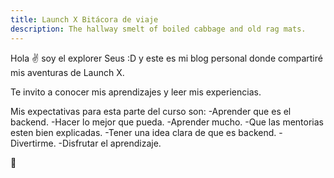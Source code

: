 ```yaml
---
title: Launch X Bitácora de viaje
description: The hallway smelt of boiled cabbage and old rag mats.
---
```


Hola ✌️  soy el explorer Seus :D y este es mi blog personal donde compartiré mis aventuras de Launch X.

Te invito a conocer mis aprendizajes y leer mis experiencias.

Mis expectativas para esta parte del curso son:
-Aprender que es el backend.
-Hacer lo mejor que pueda.
-Aprender mucho.
-Que las mentorias esten bien explicadas.
-Tener una idea clara de que es backend.
-Divertirme.
-Disfrutar el aprendizaje.

🚀
